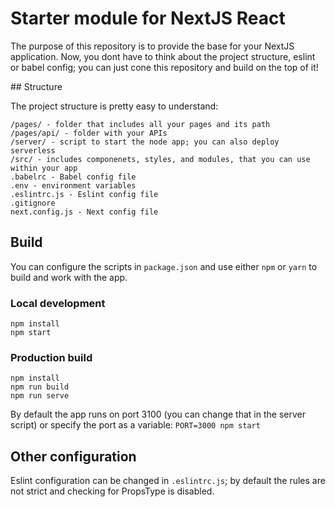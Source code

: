 # Starter module for NextJS React

The purpose of this repository is to provide the base for your NextJS application. Now, you dont have to think about the project structure, eslint or babel config; you can just cone this repository and build on the top of it!

## Structure

The project structure is pretty easy to understand:

```
/pages/ - folder that includes all your pages and its path
/pages/api/ - folder with your APIs
/server/ - script to start the node app; you can also deploy serverless
/src/ - includes componenets, styles, and modules, that you can use within your app
.babelrc - Babel config file
.env - environment variables
.eslintrc.js - Eslint config file
.gitignore
next.config.js - Next config file
```

## Build

You can configure the scripts in `package.json` and use either `npm` or `yarn` to build and work with the app.

### Local development
```
npm install
npm start
```

### Production build
```
npm install
npm run build
npm run serve
```

By default the app runs on port 3100 (you can change that in the server script) or specify the port as a variable:
`PORT=3000 npm start`

## Other configuration

Eslint configuration can be changed in `.eslintrc.js`; by default the rules are not strict and checking for PropsType is disabled. 
